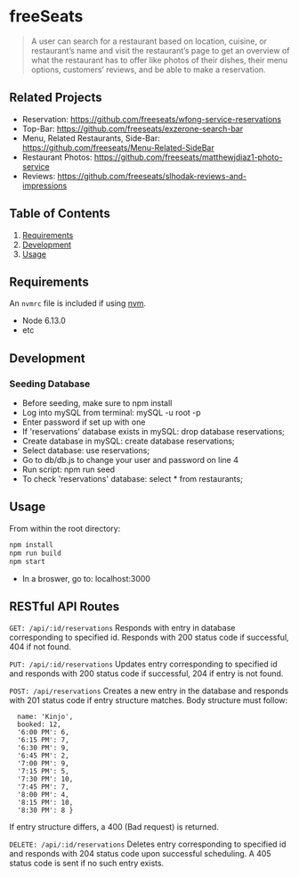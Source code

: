 # freeSeats

> A user can search for a restaurant based on location, cuisine, or restaurant’s name and visit the restaurant’s page to get an overview of what the restaurant has to offer like photos of their dishes, their menu options, customers’ reviews, and be able to make a reservation.

## Related Projects

  - Reservation: https://github.com/freeseats/wfong-service-reservations
  - Top-Bar: https://github.com/freeseats/exzerone-search-bar
  - Menu, Related Restaurants, Side-Bar: https://github.com/freeseats/Menu-Related-SideBar
  - Restaurant Photos: https://github.com/freeseats/matthewjdiaz1-photo-service
  - Reviews: https://github.com/freeseats/slhodak-reviews-and-impressions

## Table of Contents

1. [Requirements](#requirements)
1. [Development](#development)
1. [Usage](#Usage)

## Requirements

An `nvmrc` file is included if using [nvm](https://github.com/creationix/nvm).

- Node 6.13.0
- etc

## Development

### Seeding Database
- Before seeding, make sure to npm install
- Log into mySQL from terminal: mySQL -u root -p
- Enter password if set up with one
- If 'reservations' database exists in mySQL: drop database reservations;
- Create database in mySQL: create database reservations;
- Select database: use reservations;
- Go to db/db.js to change your user and password on line 4
- Run script:
npm run seed
- To check 'reservations' database: select * from restaurants;

## Usage

From within the root directory:
```sh
npm install
npm run build
npm start
```
- In a broswer, go to: localhost:3000

## RESTful API Routes
```GET: /api/:id/reservations```
Responds with entry in database corresponding to specified id. Responds with 200 status code if successful, 404 if not found.

```PUT: /api/:id/reservations```
Updates entry corresponding to specified id and responds with 200 status code if successful, 204 if entry is not found.

```POST: /api/reservations```
Creates a new entry in the database and responds with 201 status code if entry structure matches. Body structure must follow:

```{ id: 1,
  name: 'Kinjo',
  booked: 12,
  '6:00 PM': 6,
  '6:15 PM': 7,
  '6:30 PM': 9,
  '6:45 PM': 2,
  '7:00 PM': 9,
  '7:15 PM': 5,
  '7:30 PM': 10,
  '7:45 PM': 7,
  '8:00 PM': 4,
  '8:15 PM': 10,
  '8:30 PM': 8 }
  ```

If entry structure differs, a 400 (Bad request) is returned.

```DELETE: /api/:id/reservations```
Deletes entry corresponding to specified id and responds with 204 status code upon successful scheduling. A 405 status code is sent if no such entry exists.